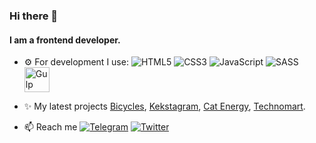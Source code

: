 ### Hi there 👋

#### I am a frontend developer.

- ⚙️ For development I use: <img alt="HTML5" src="https://img.shields.io/badge/html5-%23E34F26.svg?&style=for-the-badge&logo=html5&logoColor=white"/> <img alt="CSS3" src="https://img.shields.io/badge/css3-%231572B6.svg?&style=for-the-badge&logo=css3&logoColor=white"/> <img alt="JavaScript" src="https://img.shields.io/badge/javascript-%23323330.svg?&style=for-the-badge&logo=javascript&logoColor=%23F7DF1E"/> <img alt="SASS" src="https://img.shields.io/badge/SASS-hotpink.svg?&style=for-the-badge&logo=SASS&logoColor=white"/> <img alt="Gulp" src="https://simpleicons.org/icons/gulp.svg" width="40" height="40">

- ✨ My latest projects [Bicycles](https://zakharovdm.github.io/bicycles/build/), [Kekstagram](https://zakharovdm.github.io/1214637-kekstagram-23/), [Cat Energy](https://zakharovdm.github.io/1214637-cat-energy-22/), [Technomart](https://zakharovdm.github.io/1214637-technomart-30/). 

- 📫 Reach me [<img alt="Telegram" src="https://img.shields.io/badge/Telegram-2CA5E0?style=for-the-badge&logo=telegram&logoColor=white"/>](https://t.me/dm_zakharov) [<img alt="Twitter" src="https://img.shields.io/badge/twitter-%231DA1F2.svg?&style=for-the-badge&logo=Twitter&logoColor=white"/>](https://twitter.com/dzaharov3)

<!---
zakharovdm/zakharovdm is a ✨ special ✨ repository because its `README.md` (this file) appears on your GitHub profile.
You can click the Preview link to take a look at your changes.
--->
